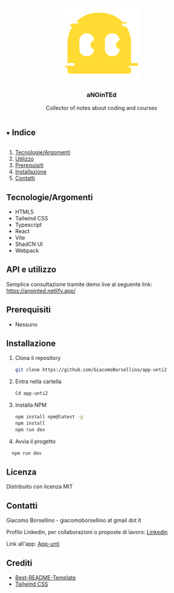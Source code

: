 <br />
<p align="center">
  <a href="https://github.com/GiacomoBorsellino/app-unti2">
    <img src="https://github.com/GiacomoBorsellino/app-unti2/blob/main/mockup/thumbs/lohacker.svg" alt="Logo" width="200">
  </a>

  <h3 align="center">aNOinTEd</h3>

  <p align="center">
    Collector of notes about coding and courses
  </p>
</p>

<details open="open">
  <summary><h2 style="display: inline-block">Indice</h2></summary>
  <ol>
    <li><a href="#tecnologieargomenti">Tecnologie/Argomenti</a></li>
    <li><a href="#api-e-utilizzo">Utilizzo</a></li>
    <li><a href="#prerequisiti">Prerequisiti</a></li>
    <li><a href="#installazione">Installazione</a></li>
    <li><a href="#contatti">Contatti</a></li>
  </ol>
</details>

## Tecnologie/Argomenti

- HTML5
- Tailwind CSS
- Typescript
- React
- Vite
- ShadCN UI
- Webpack

## API e utilizzo

Semplice consultazione tramite demo live al seguente link: https://anointed.netlify.app/

## Prerequisiti

- Nessuno

## Installazione

1. Clona il repository

   ```sh
   git clone https://github.com/GiacomoBorsellino/app-unti2
   ```

2. Entra nella cartella

   ```sh
   Cd app-unti2
   ```

3. Installa NPM

   ```sh
   npm install npm@latest -g
   npm install
   npm run dev
   ```

4. Avvia il progetto

 ```sh
   npm run dev
   ```

## Licenza

Distribuito con licenza MIT

## Contatti

Giacomo Borsellino - giacomoborsellino at gmail dot it

Profilo Linkedin, per collaborazioni o proposte di lavoro: [Linkedin](https://www.linkedin.com/in/giacomo-borsellino-4039071b7/)

Link all'app: [App-unti](https://app-unti2.netlify.app/)

## Crediti

- [Best-README-Template](https://github.com/othneildrew/Best-README-Template)
- [Tailwind CSS](https://tailwindcss.com/)
